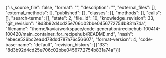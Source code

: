 {"is_source_file": false, "format": "", "description": "", "external_files": [], "external_methods": [], "published": [], "classes": [], "methods": [], "calls": [], "search-terms": [], "state": 2, "file_id": 10, "knowledge_revision": 33, "git_revision": "8d3b92d4cd25e706c02bbe0456772754b831a74a", "filename": "/home/kavia/workspace/code-generation/recipehub-100414-100420/main_container_for_recipehub/README.md", "hash": "ebece526bc2eadd78ddd787a76c56607", "format-version": 4, "code-base-name": "default", "revision_history": [{"33": "8d3b92d4cd25e706c02bbe0456772754b831a74a"}]}
